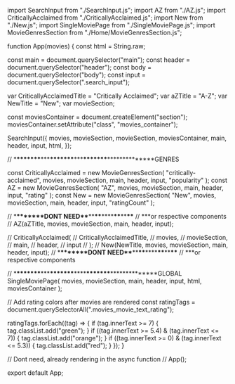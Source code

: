 import SearchInput from "./SearchInput.js";
import AZ from "./AZ.js";
import CriticallyAcclaimed from "./CriticallyAcclaimed.js";
import New from "./New.js";
import SingleMoviePage from "./SingleMoviePage.js";
import MovieGenresSection from "./Home/MovieGenresSection.js";

function App(movies) {
const html = String.raw;

const main = document.querySelector("main");
const header = document.querySelector("header");
const body = document.querySelector("body");
const input = document.querySelector(".search_input");

var CriticallyAcclaimedTitle = "Critically Acclaimed";
var aZTitle = "A-Z";
var NewTitle = "New";
var movieSection;

const moviesContainer = document.createElement("section");
moviesContainer.setAttribute("class", "movies_container");

SearchInput({
movies,
movieSection,
movieSection,
moviesContainer,
main,
header,
input,
html,
});

// \***\*\*\*\*\*\*\***\*\*\***\*\*\*\*\*\*\***\*\*\***\*\*\*\*\*\*\***\*\*\***\*\*\*\*\*\*\***GENRES

const CriticallyAcclaimed = new MovieGenresSection(
"critically-acclaimed",
movies,
movieSection,
main,
header,
input,
"popularity"
);
const AZ = new MovieGenresSection(
"AZ",
movies,
movieSection,
main,
header,
input,
"rating"
);
const New = new MovieGenresSection(
"New",
movies,
movieSection,
main,
header,
input,
"ratingCount"
);

// \***\*\*\*\*\*\*\***DONT NEED**\*\***\*\***\*\***\*\*\*\***\*\***\*\***\*\***
// \*\*\*or respective components
// AZ(aZTitle, movies, movieSection, main, header, input);

// CriticallyAcclaimed(
// CriticallyAcclaimedTitle,
// movies,
// movieSection,
// main,
// header,
// input
// );
// New(NewTitle, movies, movieSection, main, header, input);
// \***\*\*\*\*\*\*\***DONT NEED**\*\***\*\***\*\***\*\*\*\***\*\***\*\***\*\***
// \*\*\*or respective components

// \***\*\*\*\*\*\*\***\*\*\***\*\*\*\*\*\*\***\*\*\*\***\*\*\*\*\*\*\***\*\*\***\*\*\*\*\*\*\***GLOBAL
SingleMoviePage(
movies,
movieSection,
main,
header,
input,
html,
moviesContainer
);

// Add rating colors after movies are rendered
const ratingTags = document.querySelectorAll(".movies_movie_text_rating");

ratingTags.forEach((tag) => {
if (tag.innerText >= 7) {
tag.classList.add("green");
}
if ((tag.innerText >= 5.4) & (tag.innerText <= 7)) {
tag.classList.add("orange");
}
if ((tag.innerText >= 0) & (tag.innerText <= 5.3)) {
tag.classList.add("red");
}
});
}

// Dont need, already rendering in the async function
// App();

export default App;
